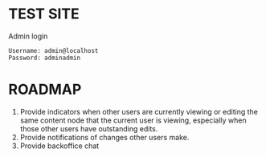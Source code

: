 # TEST SITE #

Admin login

    Username: admin@localhost
    Password: adminadmin

# ROADMAP #
1. Provide indicators when other users are currently viewing or editing the same content node that the current user is viewing, especially when those other users have outstanding edits.
2. Provide notifications of changes other users make.
3. Provide backoffice chat 